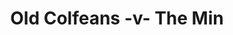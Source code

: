 ---
year: "2000"
serialNumber: "0251" 
game: "Old Colfeans"
title: "Old Colfeans -v- The Min"
gameLocation: ""
gameDate: ""
result: ""
resultType: ""
type: "game"
---